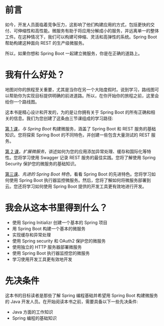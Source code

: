 # 前言

如今，开发人员面临着竞争压力，这影响了他们构建应用的方式，包括更快的交付、可伸缩性和高性能。微服务有助于将应用分解成小的服务，并远离单一的整体工件。在这种情况下，我们可以构建可伸缩、灵活和高弹性的系统。Spring Boot 帮助构建这种面向 REST 的生产级微服务。

所以，如果你想和 Spring Boot 一起建立微服务，你是在正确的道路上。

# 我有什么好处？

地图对你的旅程至关重要，尤其是当你在另一个大陆度假时。说到学习，路线图可以帮助你为实现目标提供明确的前进道路。所以，在你开始你的旅程之前，这里会给你一个路线图。

这本书是精心设计和开发的，为的是让你拥有关于 Spring Boot 的所有正确和相关的信息。我们为您创建了这条由三节课组成的学习路径:

[第 1 课](ch01.html "Chapter 1. Building Microservices with Spring Boot")，*与 Spring Boot* 构建微服务，涵盖了 Spring Boot 和 REST 服务的基础知识。您将探索 Spring Boot 的不同特色，并创建一些包含大量测试的 REST 服务。

[第 2 课](ch02.html "Chapter 2. Extending Microservices")，*扩展微服务*，讲述如何为您的应用添加异常处理、缓存和国际化等特性。您将学习使用 Swagger 记录 REST 服务的最佳实践。您将了解使用 Spring Security 保护您的微服务的基础知识。

[第三课](ch03.html "Chapter 3. Advanced Spring Boot Features")、*先进的 Spring Boot 特色*，看看 Spring Boot 的先进特色。您将学习如何使用 Spring Boot 执行器监控微服务。然后，您将了解如何将微服务部署到云。您还将学习如何使用 Spring Boot 提供的开发工具更有效地进行开发。

# 我会从这本书里得到什么？

*   使用 Spring Initializr 创建一个基本的 Spring 项目
*   用 Spring Boot 构建一个基本的微服务
*   实现缓存和异常处理
*   使用 Spring security 和 OAuth2 保护您的微服务
*   使用独立的 HTTP 服务器部署微服务
*   使用 Spring Boot 执行器监控您的微服务
*   学习使用开发工具更有效地开发

# 先决条件

这本书的目标读者是那些了解 Spring 编程基础并希望用 Spring Boot 构建微服务的 Java 开发人员。在开始阅读本书之前，需要具备以下一些先决条件:

*   Java 方面的工作知识
*   Spring 编程的基础知识